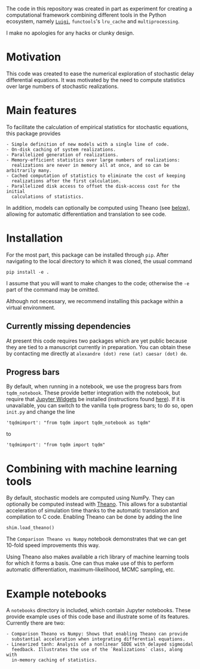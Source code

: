The code in this repository was created in part as experiment for creating
a computational framework combining different tools in the Python ecosystem,
namely [`Luigi`](https://luigi.readthedocs.io/en/stable/index.html),
`functools`'s `lru_cache` and `multiprocessing`.

I make no apologies for any hacks or clunky design.

# Motivation

This code was created to ease the numerical exploration of stochastic delay
differential equations. It was motivated by the need to compute statistics over
large numbers of stochastic realizations.

# Main features

To facilitate the calculation of empirical statistics for stochastic equations,
this package provides

    - Simple definition of new models with a single line of code.
    - On-disk caching of system realizations.
    - Parallelized generation of realizations.
    - Memory-efficient statistics over large numbers of realizations:
      realizations are never in memory all at once, and so can be arbitrarily many.
    - Cached computation of statistics to eliminate the cost of keeping
      realizations after the first calculation.
    - Parallelized disk access to offset the disk-access cost for the initial
      calculations of statistics.

In addition, models can optionally be computed using Theano (see
[below](combining-with-machine-learning-tools)), allowing for
automatic differentiation and translation to see code.

# Installation

For the most part, this package can be installed through `pip`. After navigating
to the local directory to which it was cloned, the usual command

    pip install -e .

I assume that you will want to make changes to the code; otherwise the `-e`
part of the command may be omitted.

Although not necessary, we recommend installing this package within a virtual
environment.

## Currently missing dependencies

At present this code requires two packages which are yet public because they
are tied to a manuscript currently in preparation. You can obtain these by
contacting me directly at `alexandre (dot) rene (at) caesar (dot) de`.

## Progress bars

By default, when running in a notebook, we use the progress bars from
`tqdm_notebook`. These provide better integration with the notebook, but require
that [Jupyter Widgets](https://github.com/jupyter-widgets/ipywidgets) be installed
(instructions found [here](https://ipywidgets.readthedocs.io/en/stable/user_install.html)).
If it is unavailable, you can switch to the vanilla `tqdm` progress bars; to do
so, open `init.py` and change the line

    'tqdmimport': "from tqdm import tqdm_notebook as tqdm"

to

    'tqdmimport': "from tqdm import tqdm"

# Combining with machine learning tools

By default, stochastic models are computed using NumPy. They can optionally be
computed instead with [Theano](). This allows for a substantial acceleration of
simulation time thanks to the automatic translation and compilation to C code.
Enabling Theano can be done by adding the line

    shim.load_theano()

The `Comparison Theano vs Numpy` notebook demonstrates that we can get 10-fold
speed improvements this way.

Using Theano also makes available a rich library of machine learning tools for
which it forms a basis. One can thus make use of this to perform automatic
differentiation, maximum-likelihood, MCMC sampling, etc.

# Example notebooks

A `notebooks` directory is included, which contain Jupyter notebooks. These
provide example uses of this code base and illustrate some of its features.
Currently there are two:

    - Comparison Theano vs Numpy: Shows that enabling Theano can provide
      substantial acceleration when integrating differential equations.
    - Linearized tanh: Analysis of a nonlinear SDDE with delayed sigmoidal
      feedback. Illustrates the use of the `Realizations` class, along with
      in-memory caching of statistics.

